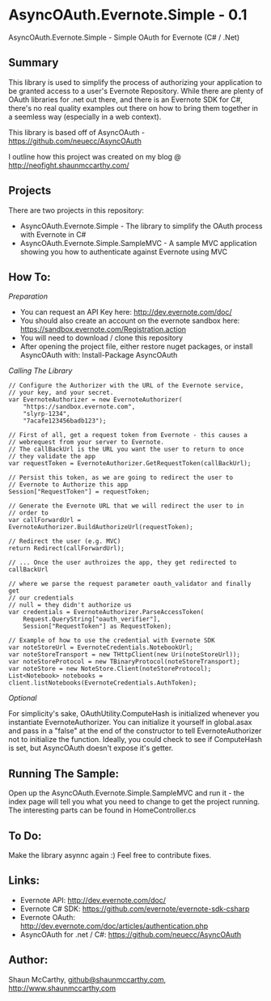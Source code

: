 AsyncOAuth.Evernote.Simple - 0.1
================================

AsyncOAuth.Evernote.Simple - Simple OAuth for Evernote (C# / .Net)

Summary
-------

This library is used to simplify the process of authorizing your application to
be granted access to a user's Evernote Repository. While there are plenty of 
OAuth libraries for .net out there, and there is an Evernote SDK for C#, 
there's no real quality examples out there on how to bring them together in a 
seemless way (especially in a web context).

This library is based off of AsyncOAuth - https://github.com/neuecc/AsyncOAuth

I outline how this project was created on my blog @ http://neofight.shaunmccarthy.com/

Projects
--------

There are two projects in this repository:

 * AsyncOAuth.Evernote.Simple - The library to simplify the OAuth process with 
   Evernote in C#
 * AsyncOAuth.Evernote.Simple.SampleMVC - A sample MVC application showing you
   how to authenticate against Evernote using MVC
   
How To:
-------

*Preparation*

 * You can request an API Key here: http://dev.evernote.com/doc/
 * You should also create an account on the evernote sandbox here: 
    https://sandbox.evernote.com/Registration.action
 * You will need to download / clone this repository
 * After opening the project file, either restore nuget packages, or 
   install AsyncOAuth with:
       Install-Package AsyncOAuth

*Calling The Library*

	// Configure the Authorizer with the URL of the Evernote service,
	// your key, and your secret.
	var EvernoteAuthorizer = new EvernoteAuthorizer(
	    "https://sandbox.evernote.com", 
		"slyrp-1234",
		"7acafe123456badb123");
	
    // First of all, get a request token from Evernote - this causes a 
	// webrequest from your server to Evernote.
	// The callBackUrl is the URL you want the user to return to once
	// they validate the app
    var requestToken = EvernoteAuthorizer.GetRequestToken(callBackUrl);
	
	// Persist this token, as we are going to redirect the user to 
	// Evernote to Authorize this app
	Session["RequestToken"] = requestToken;
	
	// Generate the Evernote URL that we will redirect the user to in
	// order to 
    var callForwardUrl = EvernoteAuthorizer.BuildAuthorizeUrl(requestToken);
	
	// Redirect the user (e.g. MVC)
	return Redirect(callForwardUrl);
	
	// ... Once the user authroizes the app, they get redirected to callBackUrl
	
	// where we parse the request parameter oauth_validator and finally get
	// our credentials
	// null = they didn't authorize us
	var credentials = EvernoteAuthorizer.ParseAccessToken(
	    Request.QueryString["oauth_verifier"], 
		Session["RequestToken"] as RequestToken);
		
	// Example of how to use the credential with Evernote SDK
    var noteStoreUrl = EvernoteCredentials.NotebookUrl;
    var noteStoreTransport = new THttpClient(new Uri(noteStoreUrl));
    var noteStoreProtocol = new TBinaryProtocol(noteStoreTransport);
    var noteStore = new NoteStore.Client(noteStoreProtocol);
    List<Notebook> notebooks = client.listNotebooks(EvernoteCredentials.AuthToken);

*Optional*

For simplicity's sake, OAuthUtility.ComputeHash is initialized whenever you 
instantiate EvernoteAuthorizer. You can initialize it yourself in global.asax
and pass in a "false" at the end of the constructor to tell EvernoteAuthorizer
not to initialize the function. Ideally, you could check to see if ComputeHash
is set, but AsyncOAuth doesn't expose it's getter.

Running The Sample:
-------------------

Open up the AsyncOAuth.Evernote.Simple.SampleMVC and run it - the index page 
will tell you what you need to change to get the project running. The 
interesting parts can be found in HomeController.cs

To Do:
------

Make the library asynnc again :) Feel free to contribute fixes.

Links:
------
 * Evernote API: http://dev.evernote.com/doc/
 * Evernote C# SDK: https://github.com/evernote/evernote-sdk-csharp
 * Evernote OAuth: http://dev.evernote.com/doc/articles/authentication.php
 * AsyncOAuth for .net / C#: https://github.com/neuecc/AsyncOAuth

Author:
-------

Shaun McCarthy, github@shaunmccarthy.com, http://www.shaunmccarthy.com
